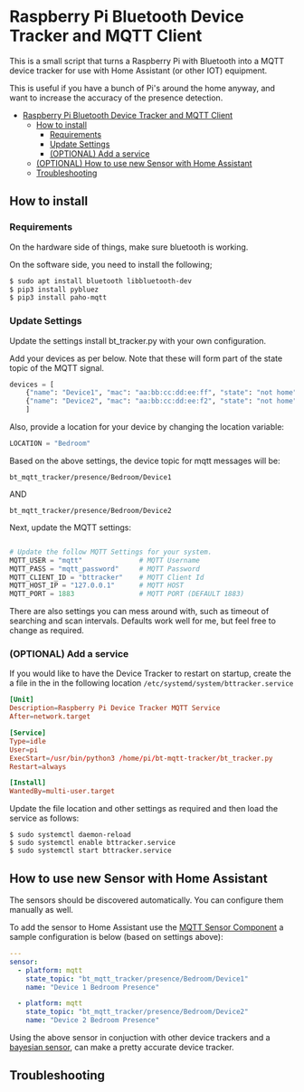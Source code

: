 # Raspberry Pi Bluetooth Device Tracker and MQTT Client

This is a small script that turns a Raspberry Pi with Bluetooth into a MQTT device tracker for use with Home Assistant (or other IOT) equipment.

This is useful if you have a bunch of Pi's around the home anyway, and want to increase the accuracy of the presence detection.

- [Raspberry Pi Bluetooth Device Tracker and MQTT Client](#raspberry-pi-bluetooth-device-tracker-and-mqtt-client)
  - [How to install](#how-to-install)
    - [Requirements](#requirements)
    - [Update Settings](#update-settings)
    - [(OPTIONAL) Add a service](#optional-add-a-service)
  - [(OPTIONAL) How to use new Sensor with Home Assistant](#how-to-use-new-sensor-with-home-assistant)
  - [Troubleshooting](#troubleshooting)

## How to install

### Requirements
On the hardware side of things, make sure bluetooth is working.

On the software side, you need to install the following;
```bash
$ sudo apt install bluetooth libbluetooth-dev
$ pip3 install pybluez
$ pip3 install paho-mqtt
```

### Update Settings

Update the settings install bt_tracker.py with your own configuration.

Add your devices as per below. Note that these will form part of the state topic of the MQTT signal.

```python
devices = [
    {"name": "Device1", "mac": "aa:bb:cc:dd:ee:ff", "state": "not home"},
    {"name": "Device2", "mac": "aa:bb:cc:dd:ee:f2", "state": "not home"}
    ]
```
Also, provide a location for your device by changing the location variable:
```python
LOCATION = "Bedroom"
```
Based on the above settings, the device topic for mqtt messages will be:
```
bt_mqtt_tracker/presence/Bedroom/Device1
```
AND
```
bt_mqtt_tracker/presence/Bedroom/Device2
```

Next, update the MQTT settings:

```python

# Update the follow MQTT Settings for your system.
MQTT_USER = "mqtt"              # MQTT Username
MQTT_PASS = "mqtt_password"     # MQTT Password
MQTT_CLIENT_ID = "bttracker"    # MQTT Client Id
MQTT_HOST_IP = "127.0.0.1"      # MQTT HOST
MQTT_PORT = 1883                # MQTT PORT (DEFAULT 1883)
```

There are also settings you can mess around with, such as timeout of searching and scan intervals. Defaults work well for me, but feel free to change as required.

### (OPTIONAL) Add a service 
If you would like to have the Device Tracker to restart on startup, create the a file in the in the following location `/etc/systemd/system/bttracker.service`

```conf
[Unit]
Description=Raspberry Pi Device Tracker MQTT Service
After=network.target

[Service]
Type=idle
User=pi
ExecStart=/usr/bin/python3 /home/pi/bt-mqtt-tracker/bt_tracker.py
Restart=always

[Install]
WantedBy=multi-user.target
```

Update the file location and other settings as required and then load the service as follows:

```shell
$ sudo systemctl daemon-reload
$ sudo systemctl enable bttracker.service
$ sudo systemctl start bttracker.service
```

## How to use new Sensor with Home Assistant

The sensors should be discovered automatically.
You can configure them manually as well.

To add the sensor to Home Assistant use the [MQTT Sensor Component](https://www.home-assistant.io/components/sensor.mqtt/) a sample configuration is below (based on settings above):

```yaml
---
sensor:
  - platform: mqtt
    state_topic: "bt_mqtt_tracker/presence/Bedroom/Device1"
    name: "Device 1 Bedroom Presence"

  - platform: mqtt
    state_topic: "bt_mqtt_tracker/presence/Bedroom/Device2"
    name: "Device 2 Bedroom Presence"

```

Using the above sensor in conjuction with other device trackers and a [bayesian sensor](https://www.home-assistant.io/components/bayesian/), can make a pretty accurate device tracker.

## Troubleshooting
